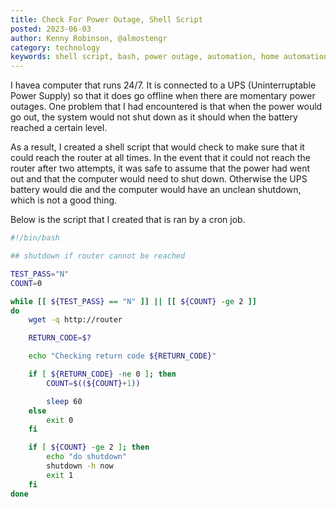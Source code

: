 ```yaml
---
title: Check For Power Outage, Shell Script
posted: 2023-06-03
author: Kenny Robinson, @almostengr
category: technology
keywords: shell script, bash, power outage, automation, home automation
---
```


I havea computer that runs 24/7. It is connected to a UPS (Uninterruptable Power Supply) 
so that it does go offline when there are momentary power outages. One problem that I had 
encountered is that when the power would go out, the system would not shut down as it should 
when the battery reached a certain level. 

As a result, I created a shell script that would check to make sure that it could reach the 
router at all times. In the event that it could not reach the router after two attempts, 
it was safe to assume that the power had went out and that the computer  would need to shut down. 
Otherwise the UPS battery would die and the computer would have an unclean shutdown, which 
is not a good thing. 

Below is the script that I created that is ran by a cron job.

```bash
#!/bin/bash

## shutdown if router cannot be reached

TEST_PASS="N"
COUNT=0

while [[ ${TEST_PASS} == "N" ]] || [[ ${COUNT} -ge 2 ]]
do
	wget -q http://router

	RETURN_CODE=$?

	echo "Checking return code ${RETURN_CODE}"

	if [ ${RETURN_CODE} -ne 0 ]; then
		COUNT=$((${COUNT}+1))

		sleep 60
	else
		exit 0
	fi

	if [ ${COUNT} -ge 2 ]; then
		echo "do shutdown"
		shutdown -h now
		exit 1
	fi
done
```

